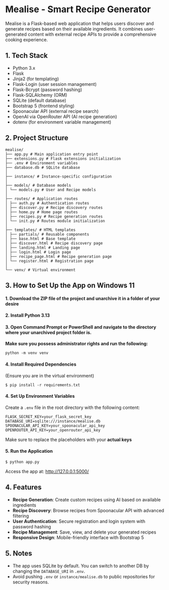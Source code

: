 # Mealise - Smart Recipe Generator

Mealise is a Flask-based web application that helps users discover and generate recipes based on their available ingredients. It combines user-generated content with external recipe APIs to provide a comprehensive cooking experience.

## 1. Tech Stack
- Python 3.x
- Flask
- Jinja2 (for templating)
- Flask-Login (user session management)
- Flask-Bcrypt (password hashing)
- Flask-SQLAlchemy (ORM)
- SQLite (default database)
- Bootstrap 5 (frontend styling)
- Spoonacular API (external recipe search)
- OpenAI via OpenRouter API (AI recipe generation)
- dotenv (for environment variable management)

## 2. Project Structure
```
mealise/
├── app.py # Main application entry point
├── extensions.py # Flask extensions initialization
├── .env # Environment variables
├── database.db # SQLite database
│
├── instance/ # Instance-specific configuration
│
├── models/ # Database models
│ └── models.py # User and Recipe models
│
├── routes/ # Application routes
│ ├── auth.py # Authentication routes
│ ├── discover.py # Recipe discovery routes
│ ├── home.py # Home page routes
│ ├── recipes.py # Recipe generation routes
│ └── init.py # Routes module initialization
│
├── templates/ # HTML templates
│ ├── partials/ # Reusable components
│ ├── base.html # Base template
│ ├── discover.html # Recipe discovery page
│ ├── landing.html # Landing page
│ ├── login.html # Login page
│ ├── recipe_page.html # Recipe generation page
│ └── register.html # Registration page
│
└── venv/ # Virtual environment
```

## 3. How to Set Up the App on Windows 11

#### 1. Download the ZIP file of the project and unarchive it in a folder of your desire

#### 2. Install Python 3.13

#### 3. Open Command Prompt or PowerShell and navigate to the directory where your unarchived project folder is.
**Make sure you possess administrator rights and run the following:** 
```
python -m venv venv
```

#### 4. Install Required Dependencies
(Ensure you are in the virtual environment)
```
$ pip install -r requirements.txt
```

#### 4. Set Up Environment Variables
Create a `.env` file in the root directory with the following content:
```
FLASK_SECRET_KEY=your_flask_secret_key  
DATABASE_URI=sqlite:///instance/mealise.db  
SPOONACULAR_API_KEY=your_spoonacular_api_key  
OPENROUTER_API_KEY=your_openrouter_api_key  
```
Make sure to replace the placeholders with your **actual keys**

#### 5. Run the Application
```
$ python app.py
```
Access the app at: http://127.0.0.1:5000/


## 4. Features
- **Recipe Generation**: Create custom recipes using AI based on available ingredients
- **Recipe Discovery**: Browse recipes from Spoonacular API with advanced filtering
- **User Authentication**: Secure registration and login system with password hashing
- **Recipe Management**: Save, view, and delete your generated recipes
- **Responsive Design**: Mobile-friendly interface with Bootstrap 5


## 5. Notes

- The app uses SQLite by default. You can switch to another DB by changing the `DATABASE_URI` in `.env`.
- Avoid pushing `.env` or `instance/mealise.db` to public repositories for security reasons.
